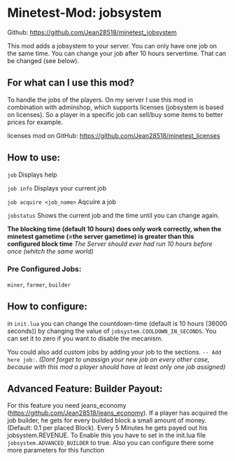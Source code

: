 # Minetest-Mod: jobsystem
Github: https://github.com/Jean28518/minetest_jobsystem

This mod adds a jobsystem to your server. You can only have one job on the same time.
You can change your job after 10 hours servertime. That can be changed (see below).

## For what can I use this mod?
To handle the jobs of the players. On my server I use this mod in combination with adminshop, which supports licenses (jobsystem is based on licenses). So a player in a specific job can sell/buy some items to better prices for example.

licenses mod on GitHub: https://github.com/Jean28518/minetest_licenses

## How to use:
`job` Displays help

`job info` Displays your current job

`job acquire <job_name>` Aqcuire a job

`jobstatus` Shows the current job and the time until you can change again.

**The blocking time (default 10 hours) does only work correctly, when the minetest gametime (=the server gametime) is greater  than this configured block time** *The Server should ever had run 10 hours before once (whitch the same world)*


### Pre Configured Jobs:
`miner`, `farmer`, `builder`

## How to configure:
in `init.lua` you can change the countdown-time (default is 10 hours (36000 seconds))
by changing the value of `jobsystem.COOLDOWN_IN_SECONDS`. You can set it to zero if you want to disable
the mecanism.

You could also add custom jobs by adding your job to the sections. `-- Add here job:`.
*(Dont forget to unassign your new job on every other case, because with this mod a player should have at least only one job assigned)*

## Advanced Feature: Builder Payout:
For this feature you need jeans_economy (https://github.com/Jean28518/jeans_economy).
If a player has acquired the job builder, he gets for every builded block a small amount of money. (Default: 0.1 per placed Block). Every 5 Minutes he gets payed out his jobsystem.REVENUE.
To Enable this you have to set in the init.lua file `jobsystem.ADVANCED_BUILDER` to true. Also you can configure there some more parameters for this function
